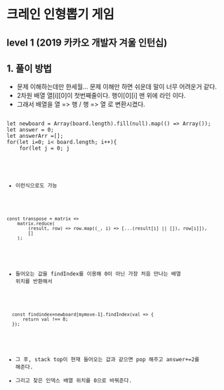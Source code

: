 # 크레인 인형뽑기 게임
## level 1 (2019 카카오 개발자 겨울 인턴십)

## 1. 풀이 방법 
- 문제 이해하는데만 한세월... 문제 이해만 하면 쉬운데 말이 너무 어려운거 같다.
- 2차원 배열 열[i][0]이 첫번째줄이다. 행이[0][i] 맨 위에 라인 이다.   
- 그래서 배열을 열 => 행 / 행 => 열 로 변환시켰다.
<pre><code>
let newboard = Array(board.length).fill(null).map(() => Array());
let answer = 0;
let answerArr =[];
for(let i=0; i< board.length; i++){
    for(let j = 0; j<board[i].length; j++){
        newboard[i][j] = board[j][i];
    }
}
</code></pre>
- 이런식으로도 가능
<pre><code>
const transpose = matrix =>
    matrix.reduce(
        (result, row) => row.map((_, i) => [...(result[i] || []), row[i]]),
        []
    );
</code></pre>

- 들어오는 값을 findIndex를 이용해 0이 아닌 가장 처음 만나는 배열 위치를 반환해서 

<pre><code>
  const findindex=newboard[mymove-1].findIndex(val => {
      return val !== 0;
  });
</code></pre>
- 그 후, stack top이 현재 들어오는 값과 같으면 pop 해주고 answer+=2를 해준다.
- 그리고 찾은 인덱스 배열 위치를 0으로 바꿔준다.
